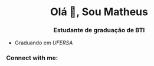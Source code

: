 <h1 align="center">Olá 👋, Sou Matheus</h1>
<h3 align="center">Estudante de graduação de BTI</h3>

- Graduando em *UFERSA*

<h3 align="left">Connect with me:</h3>
<p align="left">
</p>
